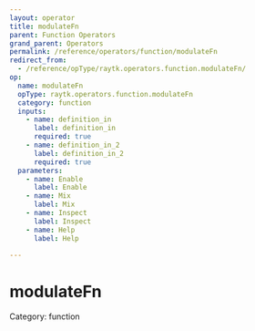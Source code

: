 ```yaml
---
layout: operator
title: modulateFn
parent: Function Operators
grand_parent: Operators
permalink: /reference/operators/function/modulateFn
redirect_from:
  - /reference/opType/raytk.operators.function.modulateFn/
op:
  name: modulateFn
  opType: raytk.operators.function.modulateFn
  category: function
  inputs:
    - name: definition_in
      label: definition_in
      required: true
    - name: definition_in_2
      label: definition_in_2
      required: true
  parameters:
    - name: Enable
      label: Enable
    - name: Mix
      label: Mix
    - name: Inspect
      label: Inspect
    - name: Help
      label: Help

---
```


# modulateFn

Category: function

